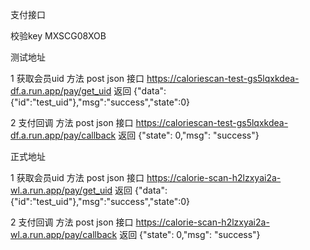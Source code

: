 
支付接口

校验key  MXSCG08XOB

测试地址

1 获取会员uid
方法 post json
接口 https://caloriescan-test-gs5lqxkdea-df.a.run.app/pay/get_uid
返回 {"data":{"id":"test_uid"},"msg":"success","state":0}


2 支付回调
方法 post json
接口 https://caloriescan-test-gs5lqxkdea-df.a.run.app/pay/callback
返回 {"state": 0,"msg": "success"}


正式地址


1 获取会员uid
方法 post json
接口 https://calorie-scan-h2lzxyai2a-wl.a.run.app/pay/get_uid
返回 {"data":{"id":"test_uid"},"msg":"success","state":0}


2 支付回调
方法 post json
接口 https://calorie-scan-h2lzxyai2a-wl.a.run.app/pay/callback
返回 {"state": 0,"msg": "success"}
